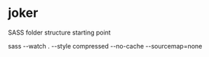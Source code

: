 # joker
SASS folder structure starting point

  sass --watch . --style compressed --no-cache --sourcemap=none
